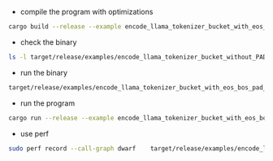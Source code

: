 - compile the program with optimizations

```bash
cargo build --release --example encode_llama_tokenizer_bucket_with_eos_bos_pad_metadata --features="http"
```

- check the binary

```bash
ls -l target/release/examples/encode_llama_tokenizer_bucket_without_PAD_metadata
```

- run the binary

```bash
target/release/examples/encode_llama_tokenizer_bucket_with_eos_bos_pad_metadata   ../data ../data/output_folder 2048    teknium/Llama-3.1-AlternateTokenizer 4 np.int32
```

- run the program

```bash
cargo run --release --example encode_llama_tokenizer_bucket_with_eos_bos_pad_metadata --features="http" ../data/sample_10.jsonl ../data/sample_sc_50k.jsonl ../data/output_folder 2048 teknium/Llama-3.1-AlternateTokenizer 4 np.int32
```

- use perf

```bash
sudo perf record --call-graph dwarf    target/release/examples/encode_llama_tokenizer_bucket_without_PAD_metadata    ../data/sample_sc_50k.jsonl ../data/output_folder 2048    teknium/Llama-3.1-AlternateTokenizer 4 np.int32
```
